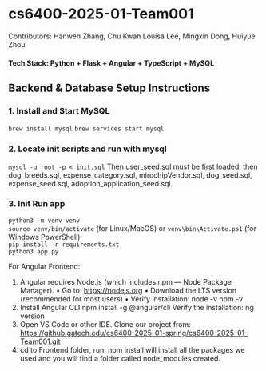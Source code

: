 # cs6400-2025-01-Team001
Contributors: Hanwen Zhang, Chu Kwan Louisa Lee, Mingxin Dong, Huiyue Zhou  
#### Tech Stack: Python + Flask + Angular + TypeScript + MySQL   
## Backend & Database Setup Instructions

### 1. Install and Start MySQL
`brew install mysql`
`brew services start mysql`

### 2. Locate init scripts and run with mysql
`mysql -u root -p < init.sql`
Then user_seed.sql must be first loaded, then dog_breeds.sql, expense_category.sql, mirochipVendor.sql, dog_seed.sql, expense_seed.sql, adoption_application_seed.sql.


### 3. Init Run app
`python3 -m venv venv`  
`source venv/bin/activate` (for Linux/MacOS) or `venv\bin\Activate.ps1` (for Windows PowerShell)  
`pip install -r requirements.txt`  
`python3 app.py`  

For Angular Frontend:
1.	Angular requires Node.js (which includes npm — Node Package Manager).
•	Go to: https://nodejs.org
•	Download the LTS version (recommended for most users)
•	Verify installation:
node -v
npm -v
2.	Install Angular CLI
npm install -g @angular/cli
Verify the installation: ng version
3.	Open VS Code or other IDE. Clone our project from:
https://github.gatech.edu/cs6400-2025-01-spring/cs6400-2025-01-Team001.git
4.	cd to Frontend folder, run: npm install
will install all the packages we used and you will find a folder called node_modules created.

